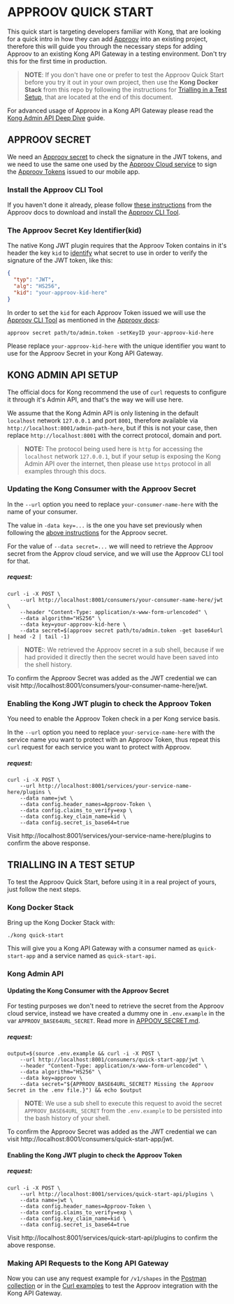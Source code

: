 # APPROOV QUICK START

This quick start is targeting developers familiar with Kong, that are looking for a quick intro in how they can add [Approov](https://approov.io) into an existing project, therefore this will guide you through the necessary steps for adding Approov to an existing Kong API Gateway in a testing environment. Don't try this for the first time in production.

> **NOTE**: If you don't have one or prefer to test the Approov Quick Start before you try it out in your own project, then use the **Kong Docker Stack** from this repo by following the instructions for [Trialling in a Test Setup](#trialling-in-a-test-setup), that are located at the end of this document.

For advanced usage of Approov in a Kong API Gateway please read the [Kong Admin API Deep Dive](/docs/KONG_ADMIN_API_DEEP_DIVE.md) guide.


## APPROOV SECRET

We need an [Approov secret](https://approov.io/docs/latest/approov-cli-tool-reference/#secret-command) to check the signature in the JWT tokens, and we need to use the same one used by the [Approov Cloud service](https://www.approov.io/approov-in-detail.html) to sign the [Approov Tokens](https://www.approov.io/docs/latest/approov-usage-documentation/#approov-tokens) issued to our mobile app.

### Install the Approov CLI Tool

If you haven't done it already, please follow [these instructions](https://approov.io/docs/latest/approov-installation/#approov-tool) from the Approov docs to download and install the [Approov CLI Tool](https://approov.io/docs/latest/approov-cli-tool-reference/).

### The Approov Secret Key Identifier(kid)

The native Kong JWT plugin requires that the Approov Token contains in it's header the key `kid` to [identify](https://approov.io/docs/latest/approov-usage-documentation/#token-secret-extraction) what secret to use in order to verify the signature of the JWT token, like this:

```json
{
  "typ": "JWT",
  "alg": "HS256",
  "kid": "your-approov-kid-here"
}
```

In order to set the `kid` for each Approov Token issued we will use the [Approov CLI Tool](https://approov.io/docs/latest/approov-installation/#approov-tool) as mentioned in the [Approov docs](https://approov.io/docs/latest/approov-usage-documentation/#key-ids):

```
approov secret path/to/admin.token -setKeyID your-approov-kid-here
```

Please replace `your-approov-kid-here` with the unique identifier you want to use for the Approov Secret in your Kong API Gateway.


## KONG ADMIN API SETUP

The official docs for Kong recommend the use of `curl` requests to configure it through it's Admin API, and that's the way we will use here.

We assume that the Kong Admin API is only listening in the default `localhost` network `127.0.0.1` and port `8001`, therefore available via `http://localhost:8001/admin-path-here`, but if this is not your case, then replace `http://localhost:8001` with the correct protocol, domain and port.

> **NOTE:** The protocol being used here is `http` for accessing the `localhost` network `127.0.0.1`, but if your setup is exposing the Kong Admin API over the internet, then please use `https` protocol in all examples through this docs.

### Updating the Kong Consumer with the Approov Secret

In the `--url` option you need to replace `your-consumer-name-here` with the name of your consumer.

The value in `-data key=...` is the one you have set previously when following the [above instructions](#approov-secret) for the Approov secret.

For the value of `--data secret=...` we will need to retrieve the Approov secret from the Approv cloud service, and we will use the Approov CLI tool for that.

##### request:

```
curl -i -X POST \
    --url http://localhost:8001/consumers/your-consumer-name-here/jwt \
    --header "Content-Type: application/x-www-form-urlencoded" \
    --data algorithm="HS256" \
    --data key=your-approov-kid-here \
    --data secret=$(approov secret path/to/admin.token -get base64url | head -2 | tail -1)
```

>**NOTE:**: We retrieved the Approov secret in a sub shell, because if we had provided it directly then the secret would have been saved into the shell history.

To confirm the Approov Secret was added as the JWT credential we can visit http://localhost:8001/consumers/your-consumer-name-here/jwt.

### Enabling the Kong JWT plugin to check the Approov Token

You need to enable the Approov Token check in a per Kong service basis.

In the `--url` option you need to replace `your-service-name-here` with the service name you want to protect with an Approov Token, thus repeat this `curl` request for each service you want to protect with Approov.

##### request:

```
curl -i -X POST \
    --url http://localhost:8001/services/your-service-name-here/plugins \
    --data name=jwt \
    --data config.header_names=Approov-Token \
    --data config.claims_to_verify=exp \
    --data config.key_claim_name=kid \
    --data config.secret_is_base64=true
```

Visit http://localhost:8001/services/your-service-name-here/plugins to confirm the above response.


## TRIALLING IN A TEST SETUP

To test the Approov Quick Start, before using it in a real project of yours, just follow the next steps.

### Kong Docker Stack

Bring up the Kong Docker Stack with:

```
./kong quick-start
```

This will give you a Kong API Gateway with a consumer named as `quick-start-app` and a service named as `quick-start-api`.

### Kong Admin API

#### Updating the Kong Consumer with the Approov Secret

For testing purposes we don't need to retrieve the secret from the Approov cloud service, instead we have created a dummy one in `.env.example` in the var `APPROOV_BASE64URL_SECRET`. Read more in [APPOOV_SECRET.md](/docs/APPROOV_SECRET.md#the-dummy-secret).

##### request:

```
output=$(source .env.example && curl -i -X POST \
    --url http://localhost:8001/consumers/quick-start-app/jwt \
    --header "Content-Type: application/x-www-form-urlencoded" \
    --data algorithm="HS256" \
    --data key=approov \
    --data secret="${APPROOV_BASE64URL_SECRET? Missing the Approov Secret in the .env file.}") && echo $output
```

> **NOTE**: We use a sub shell to execute this request to avoid the secret `APPROOV_BASE64URL_SECRET` from the `.env.example` to be persisted into the bash history of your shell.

To confirm the Approov Secret was added as the JWT credential we can visit http://localhost:8001/consumers/quick-start-app/jwt.

#### Enabling the Kong JWT plugin to check the Approov Token

##### request:

```
curl -i -X POST \
    --url http://localhost:8001/services/quick-start-api/plugins \
    --data name=jwt \
    --data config.header_names=Approov-Token \
    --data config.claims_to_verify=exp \
    --data config.key_claim_name=kid \
    --data config.secret_is_base64=true
```

Visit http://localhost:8001/services/quick-start-api/plugins to confirm the above response.

### Making API Requests to the Kong API Gateway

Now you can use any request example for `/v1/shapes` in the [Postman collection](/postman/approov-2-kong-plugin.postman_collection.json) or in the [Curl examples](/docs/CURL_REQUESTS_EXAMPLES.md) to test the Approov integration with the Kong API Gateway.
